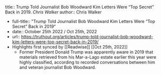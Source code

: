 title:: Trump Told Journalist Bob Woodward Kim Letters Were “Top Secret” Back in 2019. *Chris Walker*
author:: Chris Walker

- full-title:: "Trump Told Journalist Bob Woodward Kim Letters Were “Top Secret” Back in 2019"
- date:: October 25th 2022 / Oct 25th, 2022
- url:: https://truthout.org/articles/trump-told-journalist-bob-woodward-kim-letters-were-top-secret-back-in-2019/
- Highlights first synced by [[Readwise]] [[Oct 25th, 2022]]
	- Former President Donald Trump was apparently aware in 2019 that materials retrieved from his Mar-a-Lago estate earlier this year were highly classified, according to recorded conversations between him and veteran journalist Bob Woodward.